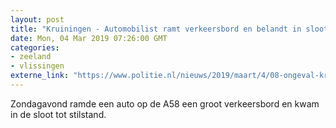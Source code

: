 ```yaml
---
layout: post
title: "Kruiningen - Automobilist ramt verkeersbord en belandt in sloot"
date: Mon, 04 Mar 2019 07:26:00 GMT
categories: 
- zeeland 
- vlissingen 
externe_link: "https://www.politie.nl/nieuws/2019/maart/4/08-ongeval-kruiningen.html"
---
```


Zondagavond ramde een auto op de A58 een groot verkeersbord en kwam in de sloot tot stilstand.
